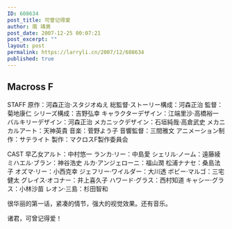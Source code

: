 ```yaml
---
ID: 608634
post_title: 可曾记得爱
author: 南 靖男
post_date: 2007-12-25 00:07:21
post_excerpt: ""
layout: post
permalink: https://larryli.cn/2007/12/608634
published: true
---
```

<h2>Macross F</h2>
STAFF
原作：河森正治·スタジオぬえ
総監督·ストーリー構成：河森正治
監督：菊地康仁
シリーズ構成：吉野弘幸
キャラクターデザイン：江端里沙·高橋裕一
バルキリーデザイン：河森正治
メカニックデザイン：石垣純哉·高倉武史
メカニカルアート：天神英貴
音楽：菅野よう子
音響監督：三間雅文
アニメーション制作：サテライト
製作：マクロスF製作委員会

CAST
早乙女アルト：中村悠一
ランカ·リー：中島愛
シェリル·ノーム：遠藤綾
ミハエル·ブラン：神谷浩史
ルカ·アンジェローニ：福山潤
松浦ナナセ：桑島法子
オズマ·リー：小西克幸
ジェフリー·ワイルダー：大川透
ボビー·マルゴ：三宅健太
グレイス·オコナー：井上喜久子
ハワード·グラス：西村知道
キャシー·グラス：小林沙苗
レオン·三島：杉田智和

很华丽的第一话，紧凑的情节，强大的视觉效果。还有音乐。

诸君，可曾记得爱！